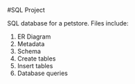 #SQL Project

SQL database for a petstore. 
Files include:
1. ER Diagram
2. Metadata 
3. Schema
4. Create tables
5. Insert tables
6. Database queries

